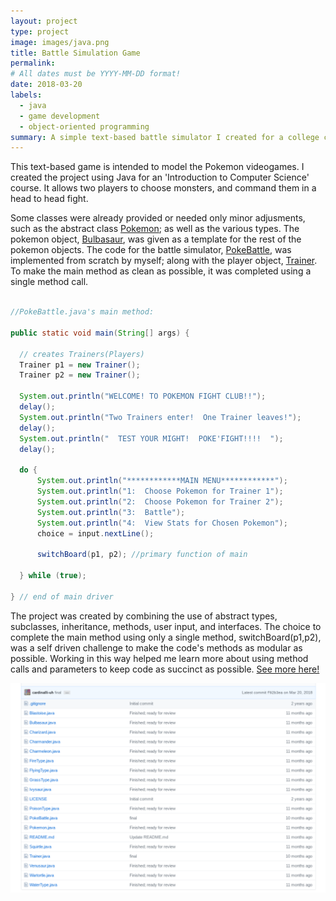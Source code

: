 ```yaml
---
layout: project
type: project
image: images/java.png
title: Battle Simulation Game
permalink:
# All dates must be YYYY-MM-DD format!
date: 2018-03-20
labels:
  - java
  - game development
  - object-oriented programming
summary: A simple text-based battle simulator I created for a college course.
---
```




  This text-based game is intended to model the Pokemon videogames.  I created the project using Java for an 'Introduction to Computer Science' course. It allows two players to choose monsters, and command them in a head to head fight.
  
  Some classes were already provided or needed only minor adjusments, such as the abstract class <a href="https://github.com/cardinalli-uh/battlesim/blob/dev/Pokemon.java">Pokemon</a>; as well as the various types.  The pokemon object, <a href="https://github.com/cardinalli-uh/battlesim/blob/dev/Bulbasaur.java">Bulbasaur</a>, was given as a template for the rest of the pokemon objects. The code for the battle simulator, <a href="https://github.com/cardinalli-uh/battlesim/blob/dev/PokeBattle.java">PokeBattle</a>, was implemented from scratch by myself; along with the player object, <a href="https://github.com/cardinalli-uh/battlesim/blob/dev/Trainer.java">Trainer</a>.  To make the main method as clean as possible, it was completed using a single method call.
  
  ```java
  
  //PokeBattle.java's main method:
  
  public static void main(String[] args) {

	// creates Trainers(Players)
	Trainer p1 = new Trainer();
	Trainer p2 = new Trainer();

	System.out.println("WELCOME! TO POKEMON FIGHT CLUB!!");
	delay();
	System.out.println("Two Trainers enter!  One Trainer leaves!");
	delay();
	System.out.println("  TEST YOUR MIGHT!  POKE'FIGHT!!!!  ");
	delay();

	do {
		System.out.println("************MAIN MENU************");
		System.out.println("1:  Choose Pokemon for Trainer 1");
		System.out.println("2:  Choose Pokemon for Trainer 2");
		System.out.println("3:  Battle");
		System.out.println("4:  View Stats for Chosen Pokemon");
		choice = input.nextLine();

		switchBoard(p1, p2); //primary function of main
			
	} while (true);

} // end of main driver

  ```
  
  The project was created by combining the use of abstract types, subclasses, inheritance, methods, user input, and interfaces.  The choice to complete the main method using only a single method, switchBoard(p1,p2), was a self driven challenge to make the code's methods as modular as possible.  Working in this way helped me learn more about using method calls and parameters to keep code as succinct as possible. <a href="https://github.com/cardinalli-uh/battlesim/tree/dev">See more here!</a>

<a href="https://github.com/cardinalli-uh/battlesim/tree/dev">
<img class="ui centered rounded huge image" src="/images/ssbattlesimrepo.png">
